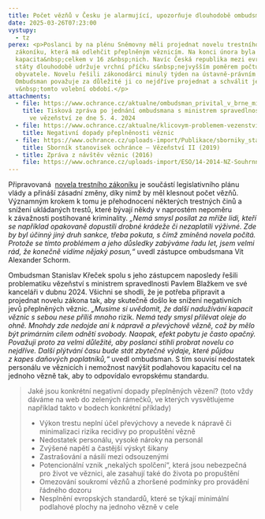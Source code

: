 ```yaml
---
title: Počet vězňů v Česku je alarmující, upozorňuje dlouhodobě ombudsman
date: 2025-03-26T07:23:00
vystupy:
  - tz
perex: <p>Poslanci by na plénu Sněmovny měli projednat novelu trestního
  zákoníku, která má odlehčit přeplněným věznicím. Na konci února byla přeplněná
  kapacita&nbsp;celkem v 16 z&nbsp;nich. Navíc Česká republika mezi evropskými
  státy dlouhodobě udržuje vrchní příčku s&nbsp;nejvyšším poměrem počtu vězňů na
  obyvatele. Novelu řešili zákonodárci minulý týden na ústavně-právním výboru.
  Ombudsman považuje za důležité ji co nejdříve projednat a schválit ještě
  v&nbsp;tomto volební období.</p>
attachments:
  - file: https://www.ochrance.cz/aktualne/ombudsman_privital_v_brne_ministra_spravedlnosti-_jednali_o_reseni_prutahu_ve_slozitych_soudnich_sporech_situaci_ve_vezenstvi_nebo_o_vyuzivani_podpurnych_opatreni_pro_lidi_s_postizenim/
    title: Tisková zpráva po jednání ombudsmana s ministrem spravedlnosti k situaci
      ve vězeňství ze dne 5. 4. 2024
  - file: https://www.ochrance.cz/aktualne/klicovym-problemem-vezenstvi-je-preplnenost/
    title: Negativní dopady přeplněnosti věznic
  - file: https://www.ochrance.cz/uploads-import/Publikace/sborniky_stanoviska/Sbornik_Vezenstvi_II.pdf
    title: Sborník stanovisek ochránce – Vězeňství II (2019)
  - title: Zpráva z návštěv věznic (2016)
    file: https://www.ochrance.cz/uploads-import/ESO/14-2014-NZ-Souhrnna_zprava_z_navstev_veznic.pdf
---
```

<p>Připravovaná&nbsp;
<a href="https://odok.cz/portal/veklep/material/KORND3QJZZZ3/">novela trestního zákoníku</a> je součástí legislativního plánu vlády a přináší zásadní změny, díky nimž by měl klesnout počet vězňů. Významným krokem k tomu je přehodnocení některých trestných činů a snížení ukládaných trestů, které bývají někdy v&nbsp;naprostém nepoměru k&nbsp;závažnosti postihované kriminality. 
<i>„Nemá smysl posílat za mříže lidi, kteří se například opakovaně dopustili drobné krádeže či nezaplatili výživné. Zde by byl účinný jiný druh sankce, třeba pokuta, s&nbsp;čímž zmíněná novela počítá. Protože se tímto problémem a jeho důsledky zabýváme řadu let, jsem velmi rád, že konečně vidíme nějaký posun,“</i> uvedl zástupce ombudsmana Vít Alexander Schorm.&nbsp;</p>
<p>Ombudsman Stanislav Křeček spolu s&nbsp;jeho zástupcem naposledy řešili problematiku vězeňství s&nbsp;ministrem spravedlnosti Pavlem Blažkem ve své kanceláři v&nbsp;dubnu 2024. Všichni se shodli, že je potřeba připravit a projednat novelu zákona tak, aby skutečně došlo ke snížení negativních jevů přeplněných věznic. 
<i>„Musíme si uvědomit, že další nadužívání kapacit věznic s sebou nese příliš mnoho&nbsp;</i>rizik. 
<i>Nemá tedy smysl přilévat oleje do ohně. Mnohdy zde nedojde ani k&nbsp;nápravě a převýchově vězně, což by mělo být primárním cílem odnětí svobody. Naopak, efekt pobytu je často opačný. Považuji proto za velmi důležité, aby poslanci stihli probrat novelu co nejdříve. Další plýtvání času bude stát zbytečné výdaje, které půjdou z&nbsp;kapes daňových poplatníků,“&nbsp;</i>uvedl ombudsman. S&nbsp;tím souvisí nedostatek personálu ve věznicích i nemožnost navýšit podlahovou kapacitu cel na jednoho vězně tak, aby to odpovídalo evropskému standardu.&nbsp;</p>
<blockquote>
<p>Jaké jsou konkrétní negativní dopady přeplněných vězení? (toto vždy dáváme na web do zelených rámečků, ve kterých vysvětlujeme například takto v&nbsp;bodech konkrétní příklady)</p>
<ul>
<li>Výkon trestu neplní účel převýchovy a nevede k&nbsp;nápravě či minimalizaci rizika recidivy po propuštění vězně</li>
<li>Nedostatek personálu, vysoké nároky na personál</li>
<li>Zvýšené napětí a častější výskyt šikany</li>
<li>Zastrašování a násilí mezi odsouzenými</li>
<li>Potencionální vznik „nekalých spolčení“, která jsou nebezpečná pro život ve věznici, ale zasahují také do života po propuštění</li>
<li>Omezování soukromí vězňů a zhoršené podmínky pro provádění řádného dozoru</li>
<li>Nesplnění evropských standardů, které se týkají minimální podlahové plochy na jednoho vězně v cele</li></ul></blockquote>
<p>&nbsp;</p>
